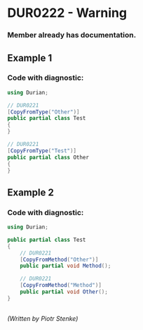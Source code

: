 # DUR0222 - Warning
### Member already has documentation.

## Example 1

### Code with diagnostic:

```csharp
using Durian;

// DUR0221
[CopyFromType("Other")]
public partial class Test
{
}

// DUR0221
[CopyFromType("Test")]
public partial class Other
{
}

```
## Example 2

### Code with diagnostic:

```csharp
using Durian;

public partial class Test
{
	// DUR0221
	[CopyFromMethod("Other")]
	public partial void Method();

	// DUR0221
	[CopyFromMethod("Method")]
	public partial void Other();
}

```


##

*\(Written by Piotr Stenke\)*